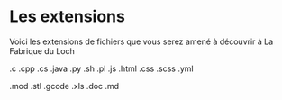 # Les extensions

Voici les extensions de fichiers que vous serez amené à découvrir à La Fabrique du Loch

.c
.cpp
.cs
.java
.py
.sh
.pl
.js
.html
.css
.scss
.yml

.mod
.stl
.gcode
.xls
.doc
.md
